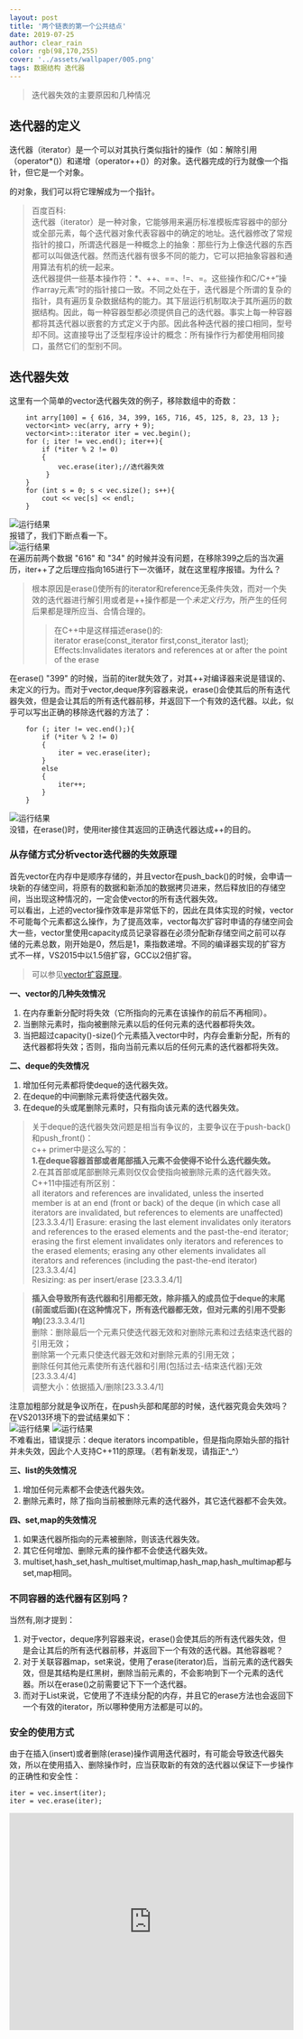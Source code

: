 ```yaml
---
layout: post
title: '两个链表的第一个公共结点'
date: 2019-07-25
author: clear_rain
color: rgb(98,170,255)
cover: '../assets/wallpaper/005.png'
tags: 数据结构 迭代器
---
```


> 迭代器失效的主要原因和几种情况

## 迭代器的定义

迭代器（iterator）是一个可以对其执行类似指针的操作（如：解除引用（operator*()）和递增（operator++()）的对象。迭代器完成的行为就像一个指针，但它是一个对象。

的对象，我们可以将它理解成为一个指针。
>百度百科:  
>迭代器（iterator）是一种对象，它能够用来遍历标准模板库容器中的部分或全部元素，每个迭代器对象代表容器中的确定的地址。迭代器修改了常规指针的接口，所谓迭代器是一种概念上的抽象：那些行为上像迭代器的东西都可以叫做迭代器。然而迭代器有很多不同的能力，它可以把抽象容器和通用算法有机的统一起来。  
迭代器提供一些基本操作符：*、++、==、!=、=。这些操作和C/C++“操作array元素”时的指针接口一致。不同之处在于，迭代器是个所谓的复杂的指针，具有遍历复杂数据结构的能力。其下层运行机制取决于其所遍历的数据结构。因此，每一种容器型都必须提供自己的迭代器。事实上每一种容器都将其迭代器以嵌套的方式定义于内部。因此各种迭代器的接口相同，型号却不同。这直接导出了泛型程序设计的概念：所有操作行为都使用相同接口，虽然它们的型别不同。

## 迭代器失效

这里有一个简单的vector迭代器失效的例子，移除数组中的奇数：

``` 
	int arry[100] = { 616, 34, 399, 165, 716, 45, 125, 8, 23, 13 };
	vector<int> vec(arry, arry + 9);
	vector<int>::iterator iter = vec.begin();
	for (; iter != vec.end(); iter++){
	 	if (*iter % 2 != 0)
	 	{
		  	vec.erase(iter);//迭代器失效               
		 }
	}
	for (int s = 0; s < vec.size(); s++){
	 	cout << vec[s] << endl;
	}
```
![运行结果](../image/post/iter1.png)  
报错了，我们下断点看一下。  
![运行结果](../image/post/iter2.png)  
在遍历前两个数据 "616" 和 "34" 的时候并没有问题，在移除399之后的当次遍历，iter++了之后理应指向165进行下一次循环，就在这里程序报错。为什么？
>根本原因是erase()使所有的iterator和reference无条件失效，而对一个失效的迭代器进行解引用或者是++操作都是一个*未定义行为*，所产生的任何后果都是理所应当、合情合理的。  
>>在C++中是这样描述erase()的:  
>>iterator erase(const_iterator first,const_iterator last);  
>>Effects:Invalidates iterators and references at or after the point of the erase
  
在erase() "399" 的时候，当前的iter就失效了，对其++对编译器来说是错误的、未定义的行为。而对于vector,deque序列容器来说，erase()会使其后的所有迭代器失效，但是会让其后的所有迭代器前移，并返回下一个有效的迭代器。以此，似乎可以写出正确的移除迭代器的方法了：
```
	for (; iter != vec.end();){
	 	if (*iter % 2 != 0)
	 	{
		  	iter = vec.erase(iter);
		}
 		else
  		{
   			iter++;
  		}
	}
```
![运行结果](../image/post/iter3.png)  
没错，在erase()时，使用iter接住其返回的正确迭代器达成++的目的。  

### 从存储方式分析vector迭代器的失效原理

首先vector在内存中是顺序存储的，并且vector在push_back()的时候，会申请一块新的存储空间，将原有的数据和新添加的数据拷贝进来，然后释放旧的存储空间，当出现这种情况的，一定会使vector的所有迭代器失效。  
可以看出，上述的vector操作效率是非常低下的，因此在具体实现的时候，vector不可能每个元素都这么操作，为了提高效率，vector每次扩容时申请的存储空间会大一些，vector里使用capacity成员记录容器在必须分配新存储空间之前可以存储的元素总数，刚开始是0，然后是1，乘指数递增。不同的编译器实现的扩容方式不一样，VS2015中以1.5倍扩容，GCC以2倍扩容。  
>可以参见[vector扩容原理](https://blog.csdn.net/yangshiziping/article/details/52550291)。  


**一、vector的几种失效情况**
	
1. 在内存重新分配时将失效（它所指向的元素在该操作的前后不再相同）。  
2. 当删除元素时，指向被删除元素以后的任何元素的迭代器都将失效。  
3. 当把超过capacity()-size()个元素插入vector中时，内存会重新分配，所有的迭代器都将失效；否则，指向当前元素以后的任何元素的迭代器都将失效。  

**二、deque的失效情况**

1. 增加任何元素都将使deque的迭代器失效。  
2. 在deque的中间删除元素将使迭代器失效。  
3. 在deque的头或尾删除元素时，只有指向该元素的迭代器失效。 
>关于deque的迭代器失效问题是相当有争议的，主要争议在于push-back()和push_front()：  
>c++ primer中是这么写的：  
**1.在deque容器首部或者尾部插入元素不会使得不论什么迭代器失效。**   
2.在其首部或尾部删除元素则仅仅会使指向被删除元素的迭代器失效。  
C++11中描述有所区别：  
>all iterators and references are invalidated, unless the inserted member is at an end (front or back) of the deque (in which case all iterators are invalidated, but references to elements are unaffected) [23.3.3.4/1]
Erasure: erasing the last element invalidates only iterators and references to the erased elements and the past-the-end iterator; erasing the first element invalidates only iterators and references to the erased elements; erasing any other elements invalidates all iterators and references (including the past-the-end iterator) [23.3.3.4/4]  
Resizing: as per insert/erase [23.3.3.4/1]   

>**插入会导致所有迭代器和引用都无效，除非插入的成员位于deque的末尾(前面或后面)(在这种情况下，所有迭代器都无效，但对元素的引用不受影响)**[23.3.3.4/1]  
删除：删除最后一个元素只使迭代器无效和对删除元素和过去结束迭代器的引用无效；  
删除第一个元素只使迭代器无效和对删除元素的引用无效；  
删除任何其他元素使所有迭代器和引用(包括过去-结束迭代器)无效[23.3.3.4/4]  
调整大小：依据插入/删除[23.3.3.4/1]

注意加粗部分就是争议所在，在push头部和尾部的时候，迭代器究竟会失效吗？  
在VS2013环境下的尝试结果如下：  
![运行结果](../image/post/dequeiter.png)
![运行结果](../image/post/dequeiter1.png)  
不难看出，错误提示：deque iterators incompatible，但是指向原始头部的指针并未失效，因此个人支持C++11的原理。（若有新发现，请指正^_^）


**三、list的失效情况**

1. 增加任何元素都不会使迭代器失效。  
2. 删除元素时，除了指向当前被删除元素的迭代器外，其它迭代器都不会失效。  

**四、set,map的失效情况**

1. 如果迭代器所指向的元素被删除，则该迭代器失效。  
2. 其它任何增加、删除元素的操作都不会使迭代器失效。  
3. multiset,hash_set,hash_multiset,multimap,hash_map,hash_multimap都与set,map相同。

### 不同容器的迭代器有区别吗？
当然有,刚才提到：  
1. 对于vector，deque序列容器来说，erase()会使其后的所有迭代器失效，但是会让其后的所有迭代器前移，并返回下一个有效的迭代器。其他容器呢？  
2. 对于关联容器map，set来说，使用了erase(iterator)后，当前元素的迭代器失效，但是其结构是红黑树，删除当前元素的，不会影响到下一个元素的迭代器。所以在erase()之前需要记下下一个迭代器。  
3. 而对于List来说，它使用了不连续分配的内存，并且它的erase方法也会返回下一个有效的iterator，所以哪种使用方法都是可以的。  

### 安全的使用方式
由于在插入(insert)或者删除(erase)操作调用迭代器时，有可能会导致迭代器失效，所以在使用插入、删除操作时，应当获取新的有效的迭代器以保证下一步操作的正确性和安全性：  

```
iter = vec.insert(iter);  
iter = vec.erase(iter);
```


<iframe type="text/html" width="100%" height="385" src="http://www.youtube.com/embed/gfmjMWjn-Xg" frameborder="0"></iframe>
